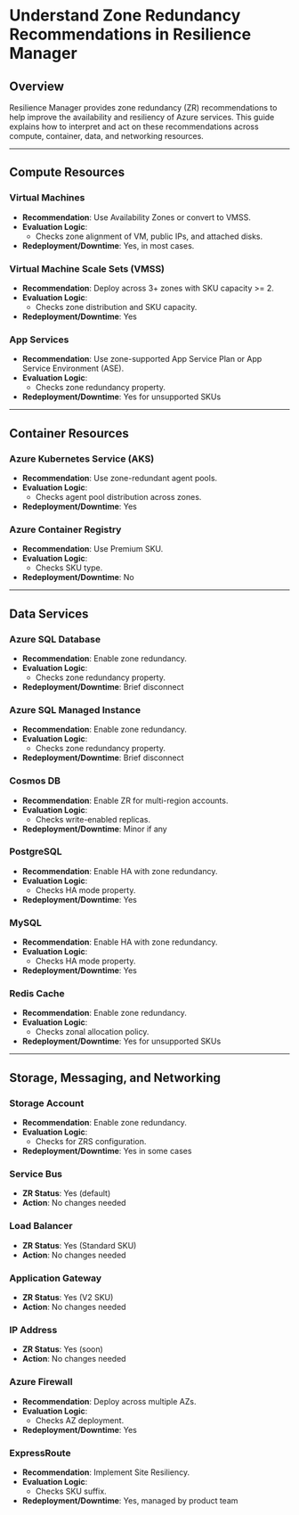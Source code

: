 # Understand Zone Redundancy Recommendations in Resilience Manager

## Overview

Resilience Manager provides zone redundancy (ZR) recommendations to help improve the availability and resiliency of Azure services. This guide explains how to interpret and act on these recommendations across compute, container, data, and networking resources.

---

## Compute Resources

### Virtual Machines

- **Recommendation**: Use Availability Zones or convert to VMSS.
- **Evaluation Logic**:
  - Checks zone alignment of VM, public IPs, and attached disks.
- **Redeployment/Downtime**: Yes, in most cases.

### Virtual Machine Scale Sets (VMSS)

- **Recommendation**: Deploy across 3+ zones with SKU capacity >= 2.
- **Evaluation Logic**:
  - Checks zone distribution and SKU capacity.
- **Redeployment/Downtime**: Yes

### App Services

- **Recommendation**: Use zone-supported App Service Plan or App Service Environment (ASE).
- **Evaluation Logic**:
  - Checks zone redundancy property.
- **Redeployment/Downtime**: Yes for unsupported SKUs

---

## Container Resources

### Azure Kubernetes Service (AKS)

- **Recommendation**: Use zone-redundant agent pools.
- **Evaluation Logic**:
  - Checks agent pool distribution across zones.
- **Redeployment/Downtime**: Yes

### Azure Container Registry

- **Recommendation**: Use Premium SKU.
- **Evaluation Logic**:
  - Checks SKU type.
- **Redeployment/Downtime**: No

---

## Data Services

### Azure SQL Database

- **Recommendation**: Enable zone redundancy.
- **Evaluation Logic**:
  - Checks zone redundancy property.
- **Redeployment/Downtime**: Brief disconnect

### Azure SQL Managed Instance

- **Recommendation**: Enable zone redundancy.
- **Evaluation Logic**:
  - Checks zone redundancy property.
- **Redeployment/Downtime**: Brief disconnect

### Cosmos DB

- **Recommendation**: Enable ZR for multi-region accounts.
- **Evaluation Logic**:
  - Checks write-enabled replicas.
- **Redeployment/Downtime**: Minor if any

### PostgreSQL

- **Recommendation**: Enable HA with zone redundancy.
- **Evaluation Logic**:
  - Checks HA mode property.
- **Redeployment/Downtime**: Yes

### MySQL

- **Recommendation**: Enable HA with zone redundancy.
- **Evaluation Logic**:
  - Checks HA mode property.
- **Redeployment/Downtime**: Yes

### Redis Cache

- **Recommendation**: Enable zone redundancy.
- **Evaluation Logic**:
  - Checks zonal allocation policy.
- **Redeployment/Downtime**: Yes for unsupported SKUs

---

## Storage, Messaging, and Networking

### Storage Account

- **Recommendation**: Enable zone redundancy.
- **Evaluation Logic**:
  - Checks for ZRS configuration.
- **Redeployment/Downtime**: Yes in some cases

### Service Bus

- **ZR Status**: Yes (default)
- **Action**: No changes needed

### Load Balancer

- **ZR Status**: Yes (Standard SKU)
- **Action**: No changes needed

### Application Gateway

- **ZR Status**: Yes (V2 SKU)
- **Action**: No changes needed

### IP Address

- **ZR Status**: Yes (soon)
- **Action**: No changes needed

### Azure Firewall

- **Recommendation**: Deploy across multiple AZs.
- **Evaluation Logic**:
  - Checks AZ deployment.
- **Redeployment/Downtime**: Yes

### ExpressRoute

- **Recommendation**: Implement Site Resiliency.
- **Evaluation Logic**:
  - Checks SKU suffix.
- **Redeployment/Downtime**: Yes, managed by product team
